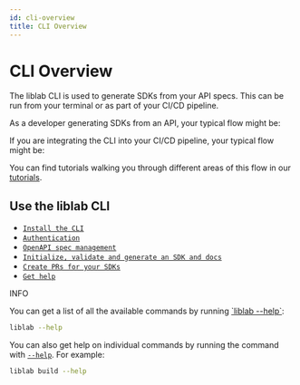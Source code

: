 ```yaml
---
id: cli-overview
title: CLI Overview
---
```


# CLI Overview

The liblab CLI is used to generate SDKs from your API specs. This can be run from your terminal or as part of your CI/CD pipeline.

As a developer generating SDKs from an API, your typical flow might be:

<div className="cli-overview-container"></div>

If you are integrating the CLI into your CI/CD pipeline, your typical flow might be:

<div className="cicd-overview-container"></div>

You can find tutorials walking you through different areas of this flow in our <a href="">tutorials</a>.

## Use the liblab CLI

- <a href="">`Install the CLI`</a>
- <a href="">`Authentication`</a>
- <a href="">`OpenAPI spec management`</a>
- <a href="">`Initialize, validate and generate an SDK and docs`</a>
- <a href="">`Create PRs for your SDKs`</a>
- <a href="">`Get help`</a>

<div className="cli-command-container">
  <p>INFO</p>
You can get a list of all the available commands by running <a href="">`liblab --help`</a>:

```bash
liblab --help

```

You can also get help on individual commands by running the command with <a href="">`--help`</a>. For example:

```bash
liblab build --help
```

</div>
